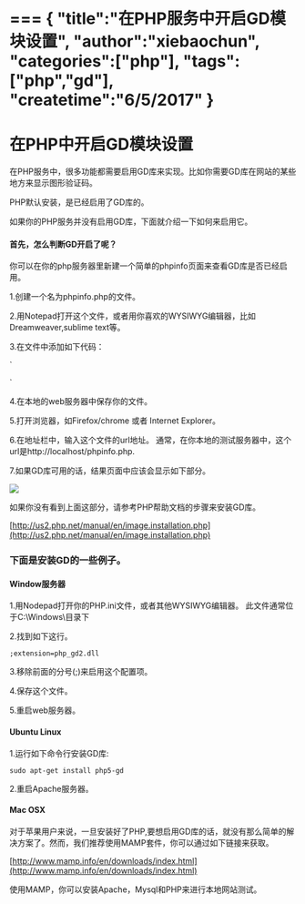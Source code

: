 ===
{
    "title":"在PHP服务中开启GD模块设置",
    "author":"xiebaochun",
    "categories":["php"],
    "tags":["php","gd"],
    "createtime":"6/5/2017"
}
===
# 在PHP中开启GD模块设置

在PHP服务中，很多功能都需要启用GD库来实现。比如你需要GD库在网站的某些地方来显示图形验证码。

PHP默认安装，是已经启用了GD库的。

如果你的PHP服务并没有启用GD库，下面就介绍一下如何来启用它。

#### 首先，怎么判断GD开启了呢？

你可以在你的php服务器里新建一个简单的phpinfo页面来查看GD库是否已经启用。

1.创建一个名为phpinfo.php的文件。

2.用Notepad打开这个文件，或者用你喜欢的WYSIWYG编辑器，比如Dreamweaver,sublime text等。

3.在文件中添加如下代码：

`
<?php
	phpinfo();
?>
 `

 4.在本地的web服务器中保存你的文件。

 5.打开浏览器，如Firefox/chrome 或者 Internet Explorer。

 6.在地址栏中，输入这个文件的url地址。
 通常，在你本地的测试服务器中，这个url是http://localhost/phpinfo.php.

 7.如果GD库可用的话，结果页面中应该会显示如下部分。

 ![](http://www.webassist.com/community/tutorials/attachments/120/427/var/www/vhosts/webassist.com/user_uploads/tutorials/attachments/120/427/proportion/gd_02_w634_h400/gd_02_09250649.png)

如果你没有看到上面这部分，请参考PHP帮助文档的步骤来安装GD库。

[http://us2.php.net/manual/en/image.installation.php](http://us2.php.net/manual/en/image.installation.php)

### 下面是安装GD的一些例子。

#### Window服务器

1.用Nodepad打开你的PHP.ini文件，或者其他WYSIWYG编辑器。
	此文件通常位于C:\Windows\目录下

2.找到如下这行。

`;extension=php_gd2.dll`

3.移除前面的分号(;)来启用这个配置项。

4.保存这个文件。

5.重启web服务器。


#### Ubuntu Linux

1.运行如下命令行安装GD库:

`sudo apt-get install php5-gd`

2.重启Apache服务器。

#### Mac OSX

对于苹果用户来说，一旦安装好了PHP,要想启用GD库的话，就没有那么简单的解决方案了。然而，我们推荐使用MAMP套件，你可以通过如下链接来获取。

[http://www.mamp.info/en/downloads/index.html](http://www.mamp.info/en/downloads/index.html)

使用MAMP，你可以安装Apache，Mysql和PHP来进行本地网站测试。




